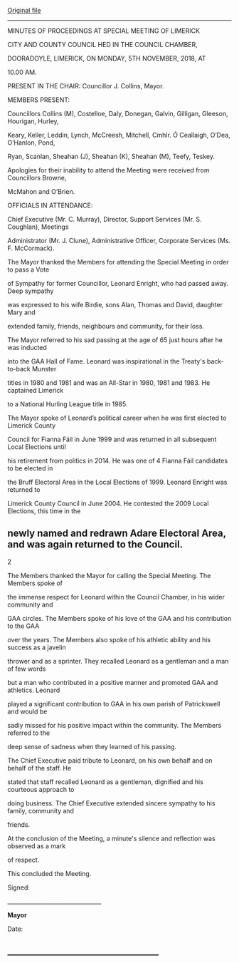 [Original file](https://www.limerick.ie/sites/default/files/media/documents/2018-11/01%20%28b%29%20Minutes%20Special%20Meeting%20051118.pdf)

---
MINUTES OF PROCEEDINGS AT SPECIAL MEETING OF LIMERICK

CITY AND COUNTY COUNCIL HED IN THE COUNCIL CHAMBER,

DOORADOYLE, LIMERICK, ON MONDAY, 5TH NOVEMBER, 2018, AT

10.00 AM.

PRESENT IN THE CHAIR: Councillor J. Collins, Mayor.

MEMBERS PRESENT:

Councillors Collins (M), Costelloe, Daly, Donegan, Galvin, Gilligan, Gleeson, Hourigan, Hurley,

Keary, Keller, Leddin, Lynch, McCreesh, Mitchell, Cmhlr. Ó Ceallaigh, O’Dea, O’Hanlon, Pond,

Ryan, Scanlan, Sheahan (J), Sheahan (K), Sheahan (M), Teefy, Teskey.

Apologies for their inability to attend the Meeting were received from Councillors Browne,

McMahon and O’Brien.

OFFICIALS IN ATTENDANCE:

Chief Executive (Mr. C. Murray), Director, Support Services (Mr. S. Coughlan), Meetings

Administrator (Mr. J. Clune), Administrative Officer, Corporate Services (Ms. F. McCormack).

The Mayor thanked the Members for attending the Special Meeting in order to pass a Vote

of Sympathy for former Councillor, Leonard Enright, who had passed away. Deep sympathy

was expressed to his wife Birdie, sons Alan, Thomas and David, daughter Mary and

extended family, friends, neighbours and community, for their loss.

The Mayor referred to his sad passing at the age of 65 just hours after he was inducted

into the GAA Hall of Fame. Leonard was inspirational in the Treaty's back-to-back Munster

titles in 1980 and 1981 and was an All-Star in 1980, 1981 and 1983. He captained Limerick

to a National Hurling League title in 1985.

The Mayor spoke of Leonard’s political career when he was first elected to Limerick County

Council for Fianna Fáil in June 1999 and was returned in all subsequent Local Elections until

his retirement from politics in 2014. He was one of 4 Fianna Fáil candidates to be elected in

the Bruff Electoral Area in the Local Elections of 1999. Leonard Enright was returned to

Limerick County Council in June 2004. He contested the 2009 Local Elections, this time in the

newly named and redrawn Adare Electoral Area, and was again returned to the Council.
---
2

The Members thanked the Mayor for calling the Special Meeting. The Members spoke of

the immense respect for Leonard within the Council Chamber, in his wider community and

GAA circles. The Members spoke of his love of the GAA and his contribution to the GAA

over the years. The Members also spoke of his athletic ability and his success as a javelin

thrower and as a sprinter. They recalled Leonard as a gentleman and a man of few words

but a man who contributed in a positive manner and promoted GAA and athletics. Leonard

played a significant contribution to GAA in his own parish of Patrickswell and would be

sadly missed for his positive impact within the community. The Members referred to the

deep sense of sadness when they learned of his passing.

The Chief Executive paid tribute to Leonard, on his own behalf and on behalf of the staff. He

stated that staff recalled Leonard as a gentleman, dignified and his courteous approach to

doing business. The Chief Executive extended sincere sympathy to his family, community and

friends.

At the conclusion of the Meeting, a minute's silence and reflection was observed as a mark

of respect.

This concluded the Meeting.

Signed:

\_\_\_\_\_\_\_\_\_\_\_\_\_\_\_\_\_\_\_\_\_\_\_\_\_\_\_\_\_\_\_\_\_

**Mayor**

Date:

\_\_\_\_\_\_\_\_\_\_\_\_\_\_\_\_\_\_\_\_\_\_\_\_\_\_\_\_\_\_\_\_\_\_
---
